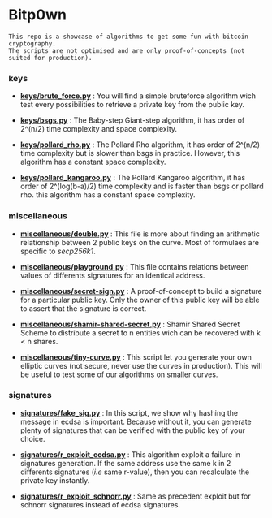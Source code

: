 # Bitp0wn

```
This repo is a showcase of algorithms to get some fun with bitcoin cryptography.
The scripts are not optimised and are only proof-of-concepts (not suited for production).
```

### keys

+ __[keys/brute_force.py](https://github.com/mvrcrypto/bitp0wn/blob/master/keys/brute_force.py)__ : You will find a simple bruteforce algorithm wich test every possibilities to retrieve a private key from the public key.

+ __[keys/bsgs.py](https://github.com/mvrcrypto/bitp0wn/blob/master/keys/bsgs.py)__ : The Baby-step Giant-step algorithm, it has order of 2^(n/2) time complexity and space complexity.

+ __[keys/pollard_rho.py](https://github.com/mvrcrypto/bitp0wn/blob/master/keys/pollard_rho.py)__ : The Pollard Rho algorithm, it has order of 2^(n/2) time complexity but is slower than bsgs in practice. However, this algorithm has a constant space complexity.

+ __[keys/pollard_kangaroo.py](https://github.com/mvrcrypto/bitp0wn/blob/master/keys/pollard_kangaroo.py)__ : The Pollard Kangaroo algorithm, it has order of 2^(log(b-a)/2) time complexity and is faster than bsgs or pollard rho. this algorithm has a constant space complexity.

### miscellaneous

+ __[miscellaneous/double.py](https://github.com/mvrcrypto/bitp0wn/blob/master/miscellaneous/double.py)__ : This file is more about finding an arithmetic relationship between 2 public keys on the curve. Most of formulaes are specific to _secp256k1_.

+ __[miscellaneous/playground.py](https://github.com/mvrcrypto/bitp0wn/blob/master/miscellaneous/playground.py)__ : This file contains relations between values of differents signatures for an identical address.

+ __[miscellaneous/secret-sign.py](https://github.com/mvrcrypto/bitp0wn/blob/master/miscellaneous/secret-sign.py)__ : A proof-of-concept to build a signature for a particular public key. Only the owner of this public key will be able to assert that the signature is correct.

+ __[miscellaneous/shamir-shared-secret.py](https://github.com/mvrcrypto/bitp0wn/blob/master/miscellaneous/shamir-shared-secret.py)__ : Shamir Shared Secret Scheme to distribute a secret to n entities wich can be recovered with k < n shares.

+ __[miscellaneous/tiny-curve.py](https://github.com/mvrcrypto/bitp0wn/blob/master/miscellaneous/tiny-curve.py)__ : This script let you generate your own elliptic curves (not secure, never use the curves in production). This will be useful to test some of our algorithms on smaller curves.

### signatures

+ __[signatures/fake_sig.py](https://github.com/mvrcrypto/bitp0wn/blob/master/signatures/fake_sig.py)__ : In this script, we show why hashing the message in ecdsa is important. Because without it, you can generate plenty of signatures that can be verified with the public key of your choice.

+ __[signatures/r_exploit_ecdsa.py](https://github.com/mvrcrypto/bitp0wn/blob/master/signatures/r_exploit_ecdsa.py)__ : This algorithm exploit a failure in signatures generation. If the same address use the same k in 2 differents signatures (_i.e_ same r-value), then you can recalculate the private key instantly.

+ __[signatures/r_exploit_schnorr.py](https://github.com/mvrcrypto/bitp0wn/blob/master/signatures/r_exploit_schnorr.py)__ : Same as precedent exploit but for schnorr signatures instead of ecdsa signatures.
